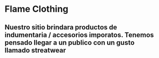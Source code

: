 # Flame Clothing

## Nuestro sitio brindara productos de **indumentaria / accesorios imporatos**. Tenemos pensado llegar a un publico con un gusto llamado **streatwear**
